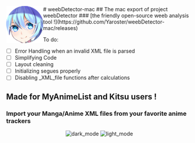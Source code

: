 <img align="left" width="100" height="100" src="https://raw.githubusercontent.com/Yaroster/weebDetector-mac/master/weebDetector/icons/original%20icon.png">
# weebDetector-mac
## The mac export of project weebDetector
### [the friendly open-source weeb analysis tool !](https://github.com/Yaroster/weebDetector-mac/releases)

To do:
- [ ] Error Handling when an invalid XML file is parsed
- [ ] Simplifying Code
- [ ] Layout cleaning
- [ ] Initializing segues properly
- [ ] Disabling _XML_file functions after calculations

## Made for MyAnimeList and Kitsu users !
### Import your Manga/Anime XML files from your favorite anime trackers
<p align="center">
<img width="580" alt="dark_mode" src="https://user-images.githubusercontent.com/39062152/66664203-2649df80-ec5d-11e9-9c5d-912f4cd68e98.png">
<img width="580" alt="light_mode" src="https://user-images.githubusercontent.com/39062152/66664304-542f2400-ec5d-11e9-9624-bbc97fdd4bb3.png">
</p>

